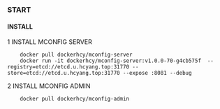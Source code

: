 ### START
 
#### INSTALL

1 INSTALL MCONFIG SERVER

```shell
    docker pull dockerhcy/mconfig-server
    docker run -it dockerhcy/mconfig-server:v1.0.0-70-g4cb575f  --registry=etcd://etcd.u.hcyang.top:31770 --store=etcd://etcd.u.hcyang.top:31770 --expose :8081 --debug
```

2 INSTALL MCONFIG ADMIN

```shell
    docker pull dockerhcy/mconfig-admin
```
